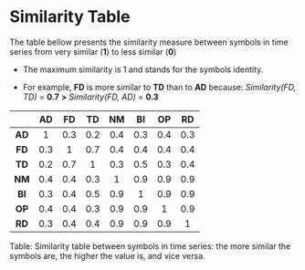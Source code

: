 # Similarity Table 

The table bellow presents the similarity measure between symbols in time series from very similar (**1**) to less similar (**0**)

+ The maximum similarity is 1 and stands for the symbols identity.

+ For example, **FD** is more similar to **TD** than to **AD** because: *Similarity(FD, TD)* = **0.7** **>** *Similarity(FD, AD)* = **0.3**

  

|        |  AD  |  FD  |  TD  |  NM  |  BI  |  OP  |  RD  |
| :----: | :--: | :--: | :--: | :--: | :--: | :--: | :--: |
| **AD** |  1   | 0.3  | 0.2  | 0.4  | 0.3  | 0.4  | 0.3  |
| **FD** | 0.3  |  1   | 0.7  | 0.4  | 0.4  | 0.4  | 0.4  |
| **TD** | 0.2  | 0.7  |  1   | 0.3  | 0.5  | 0.3  | 0.4  |
| **NM** | 0.4  | 0.4  | 0.3  |  1   | 0.9  | 0.9  | 0.9  |
| **BI** | 0.3  | 0.4  | 0.5  | 0.9  |  1   | 0.9  | 0.9  |
| **OP** | 0.4  | 0.4  | 0.3  | 0.9  | 0.9  |  1   | 0.9  |
| **RD** | 0.3  | 0.4  | 0.4  | 0.9  | 0.9  | 0.9  |  1   |

Table: Similarity table between symbols in time series: the more similar the symbols are, the higher the value is, and vice versa. 

